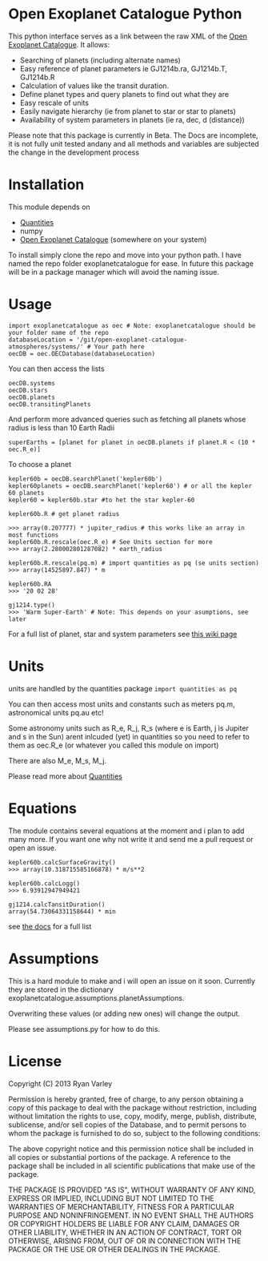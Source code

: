 # Open Exoplanet Catalogue Python

This python interface serves as a link between the raw XML of the [Open Exoplanet Catalogue](/hannorein/open_exoplanet_catalogue). It allows:
* Searching of planets (including alternate names)
* Easy reference of planet parameters ie GJ1214b.ra, GJ1214b.T, GJ1214b.R
* Calculation of values like the transit duration.
* Define planet types and query planets to find out what they are
* Easy rescale of units
* Easily navigate hierarchy (ie from planet to star or star to planets)
* Availability of system parameters in planets (ie ra, dec, d (distance))

Please note that this package is currently in Beta. The Docs are incomplete, it is not fully unit tested andany and all methods and variables are subjected the change in the development process

# Installation
This module depends on
* [Quantities](/python-quantities/python-quantities)
* numpy
* [Open Exoplanet Catalogue](/hannorein/open_exoplanet_catalogue) (somewhere on your system)

To install simply clone the repo and move into your python path. I have named the repo folder exoplanetcatalogue for ease. In future this package will be in a package manager which will avoid the naming issue.

# Usage

	import exoplanetcatalogue as oec # Note: exoplanetcatalogue should be your folder name of the repo
	databaseLocation = '/git/open-exoplanet-catalogue-atmospheres/systems/' # Your path here
	oecDB = oec.OECDatabase(databaseLocation)

You can then access the lists

	oecDB.systems
	oecDB.stars
	oecDB.planets
	oecDB.transitingPlanets

And perform more advanced queries such as fetching all planets whose radius is less than 10 Earth Radii
	
	superEarths = [planet for planet in oecDB.planets if planet.R < (10 * oec.R_e)]

To choose a planet

	kepler60b = oecDB.searchPlanet('kepler60b')
	kepler60planets = oecDB.searchPlanet('kepler60') # or all the kepler 60 planets
	kepler60 = kepler60b.star #to het the star kepler-60

	kepler60b.R # get planet radius

	>>> array(0.207777) * jupiter_radius # this works like an array in most functions
	kepler60b.R.rescale(oec.R_e) # See Units section for more
	>>> array(2.280002801287082) * earth_radius

	kepler60b.R.rescale(pq.m) # import quantities as pq (se units section)
	>>> array(14525897.847) * m

	kepler60b.RA
	>>> '20 02 28'

	gj1214.type()
	>>> 'Warm Super-Earth' # Note: This depends on your asumptions, see later

For a full list of planet, star and system parameters see [this wiki page](wiki/Planet,-Star-and-Systems-parameters-and-Methods)

# Units
units are handled by the quantities package
`import quantities as pq`

You can then access most units and constants such as meters pq.m, astronomical units pq.au etc!

Some astronomy units such as R_e, R_j, R_s (where e is Earth, j is Jupiter and s in the Sun) arent inlcuded (yet) in quantities so you need to refer to them as oec.R_e (or whatever you called this module on import)

There are also M_e, M_s, M_j.

Please read more about [Quantities](/python-quantities/python-quantities)

# Equations

The module contains several equations at the moment and i plan to add many more. If you want one why not write it and send me a pull request or open an issue.


	kepler60b.calcSurfaceGravity()
	>>> array(10.318715585166878) * m/s**2

	kepler60b.calcLogg()
	>>> 6.93912947949421

	gj1214.calcTansitDuration()
	array(54.73064331158644) * min

see [the docs](wiki/Planet,-Star-and-Systems-parameters-and-Methods) for a full list

# Assumptions

This is a hard module to make and i will open an issue on it soon. Currently they are stored in the dictionary exoplanetcatalogue.assumptions.planetAssumptions.

Overwriting these values (or adding new ones) will change the output.

Please see assumptions.py for how to do this.

# License

Copyright (C) 2013 Ryan Varley

Permission is hereby granted, free of charge, to any person obtaining a copy of this package to deal with the package without restriction, including without limitation the rights to use, copy, modify, merge, publish, distribute, sublicense, and/or sell copies of the Database, and to permit persons to whom the package is furnished to do so, subject to the following conditions:

The above copyright notice and this permission notice shall be included in all copies or substantial portions of the package. A reference to the package shall be included in all scientific publications that make use of the package.

THE PACKAGE IS PROVIDED "AS IS", WITHOUT WARRANTY OF ANY KIND, EXPRESS OR IMPLIED, INCLUDING BUT NOT LIMITED TO THE WARRANTIES OF MERCHANTABILITY, FITNESS FOR A PARTICULAR PURPOSE AND NONINFRINGEMENT. IN NO EVENT SHALL THE AUTHORS OR COPYRIGHT HOLDERS BE LIABLE FOR ANY CLAIM, DAMAGES OR OTHER LIABILITY, WHETHER IN AN ACTION OF CONTRACT, TORT OR OTHERWISE, ARISING FROM, OUT OF OR IN CONNECTION WITH THE PACKAGE OR THE USE OR OTHER DEALINGS IN THE PACKAGE.